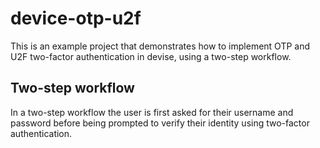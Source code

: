 # device-otp-u2f

This is an example project that demonstrates how to implement OTP and U2F two-factor authentication in devise, using a
two-step workflow.

## Two-step workflow
In a two-step workflow the user is first asked for their username and password before being prompted to verify their
identity using two-factor authentication.

